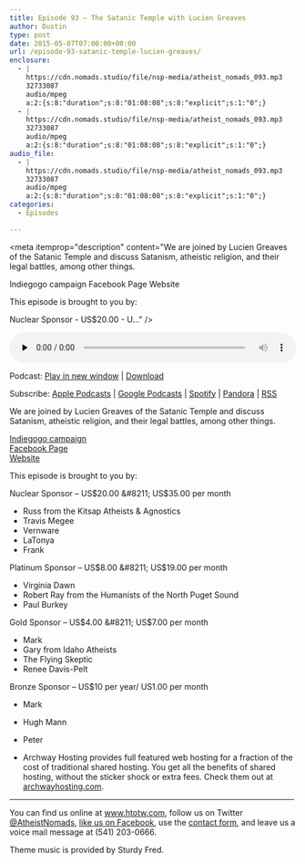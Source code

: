 ```yaml
---
title: Episode 93 – The Satanic Temple with Lucien Greaves
author: Dustin
type: post
date: 2015-05-07T07:00:00+00:00
url: /episode-93-satanic-temple-lucien-greaves/
enclosure:
  - |
    https://cdn.nomads.studio/file/nsp-media/atheist_nomads_093.mp3
    32733087
    audio/mpeg
    a:2:{s:8:"duration";s:8:"01:08:08";s:8:"explicit";s:1:"0";}
  - |
    https://cdn.nomads.studio/file/nsp-media/atheist_nomads_093.mp3
    32733087
    audio/mpeg
    a:2:{s:8:"duration";s:8:"01:08:08";s:8:"explicit";s:1:"0";}
audio_file:
  - |
    https://cdn.nomads.studio/file/nsp-media/atheist_nomads_093.mp3
    32733087
    audio/mpeg
    a:2:{s:8:"duration";s:8:"01:08:08";s:8:"explicit";s:1:"0";}
categories:
  - Episodes

---
```

<div itemscope itemtype="http://schema.org/AudioObject">
  <meta itemprop="name" content="Episode 93 &#8211; The Satanic Temple with Lucien Greaves" />
  
  <meta itemprop="uploadDate" content="2015-05-07T01:00:00-06:00" />
  
  <meta itemprop="encodingFormat" content="audio/mpeg" />
  
  <meta itemprop="duration" content="PT1H08M08S" />
  
  <meta itemprop="description" content="We are joined by Lucien Greaves of the Satanic Temple and discuss Satanism, atheistic religion, and their legal battles, among other things.

Indiegogo campaign
Facebook Page
Website

This episode is brought to you by:

Nuclear Sponsor - US$20.00 - U..." />
  
  <meta itemprop="contentUrl" content="https://dts.podtrac.com/redirect.mp3/cdn.nomads.studio/file/nsp-media/atheist_nomads_093.mp3" />
  
  <meta itemprop="contentSize" content="31.2" />
  </p> 
  
  <div class="powerpress_player" id="powerpress_player_8348">
    <audio class="wp-audio-shortcode" id="audio-1031-92" preload="none" style="width: 100%;" controls="controls"><source type="audio/mpeg" src="https://dts.podtrac.com/redirect.mp3/cdn.nomads.studio/file/nsp-media/atheist_nomads_093.mp3?_=92" /><a href="https://dts.podtrac.com/redirect.mp3/cdn.nomads.studio/file/nsp-media/atheist_nomads_093.mp3">https://dts.podtrac.com/redirect.mp3/cdn.nomads.studio/file/nsp-media/atheist_nomads_093.mp3</a></audio>
  </div>
</div>

<p class="powerpress_links powerpress_links_mp3">
  Podcast: <a href="https://dts.podtrac.com/redirect.mp3/cdn.nomads.studio/file/nsp-media/atheist_nomads_093.mp3" class="powerpress_link_pinw" target="_blank" title="Play in new window" onclick="return powerpress_pinw('https://htotw.com/?powerpress_pinw=1031-podcast');" rel="nofollow">Play in new window</a> | <a href="https://dts.podtrac.com/redirect.mp3/cdn.nomads.studio/file/nsp-media/atheist_nomads_093.mp3" class="powerpress_link_d" title="Download" rel="nofollow" download="atheist_nomads_093.mp3">Download</a>
</p>

<p class="powerpress_links powerpress_subscribe_links">
  Subscribe: <a href="https://podcasts.apple.com/us/podcast/humanists-take-on-the-world/id530050098?mt=2&ls=1" class="powerpress_link_subscribe powerpress_link_subscribe_itunes" target="_blank" title="Subscribe on Apple Podcasts" rel="nofollow">Apple Podcasts</a> | <a href="https://www.google.com/podcasts?feed=aHR0cDovL2F0aGVpc3Rub21hZHMubGlic3luLmNvbS9yc3M%3D" class="powerpress_link_subscribe powerpress_link_subscribe_googleplay" target="_blank" title="Subscribe on Google Podcasts" rel="nofollow">Google Podcasts</a> | <a href="https://open.spotify.com/show/3LzK2xZGike6Tc1GEMtMbr?si=LieN9SNuTpq96smuaUsH8A" class="powerpress_link_subscribe powerpress_link_subscribe_spotify" target="_blank" title="Subscribe on Spotify" rel="nofollow">Spotify</a> | <a href="https://www.pandora.com/podcast/atheist-nomads/PC:10122?corr=62071012&part=ug" class="powerpress_link_subscribe powerpress_link_subscribe_pandora" target="_blank" title="Subscribe on Pandora" rel="nofollow">Pandora</a> | <a href="https://htotw.com/feed/podcast/" class="powerpress_link_subscribe powerpress_link_subscribe_rss" target="_blank" title="Subscribe via RSS" rel="nofollow">RSS</a>
</p>

We are joined by Lucien Greaves of the Satanic Temple and discuss Satanism, atheistic religion, and their legal battles, among other things.

<a href="https://www.indiegogo.com/projects/the-satanic-temple-reproductive-rights-campaign" target="_blank" rel="noopener">Indiegogo campaign</a>  
<a href="https://www.facebook.com/pages/The-Satanic-Temple/220538341415523?fref=ts" target="_blank" rel="noopener">Facebook Page</a>  
<a href="http://thesatanictemple.com/" target="_blank" rel="noopener">Website</a>

This episode is brought to you by:

Nuclear Sponsor &#8211; US$20.00 &#8211; US$35.00 per month  
* Russ from the Kitsap Atheists & Agnostics  
* Travis Megee  
* Vernware  
* LaTonya  
* Frank

Platinum Sponsor &#8211; US$8.00 &#8211; US$19.00 per month  
* Virginia Dawn  
* Robert Ray from the Humanists of the North Puget Sound  
* Paul Burkey

Gold Sponsor &#8211; US$4.00 &#8211; US$7.00 per month  
* Mark  
* Gary from Idaho Atheists  
* The Flying Skeptic  
* Renee Davis-Pelt

Bronze Sponsor &#8211; US$10 per year/ US1.00 per month  
* Mark  
* Hugh Mann  
* Peter

* Archway Hosting provides full featured web hosting for a fraction of the cost of traditional shared hosting. You get all the benefits of shared hosting, without the sticker shock or extra fees. Check them out at <a href="http://archwayhosting.com/" target="_blank" rel="noopener">archwayhosting.com</a>.

<hr width="500" />

You can find us online at <a href="https://www.htotw.com/" target="_blank" rel="noopener">www.htotw.com</a>, follow us on Twitter <a href="https://twitter.com/AtheistNomads" target="_blank" rel="noopener">@AtheistNomads</a>, <a href="https://htotw.com/facebook" target="_blank" rel="noopener">like us on Facebook</a>, use the [contact form](https://htotw.com/contact), and leave us a voice mail message at (541) 203-0666.

Theme music is provided by Sturdy Fred.